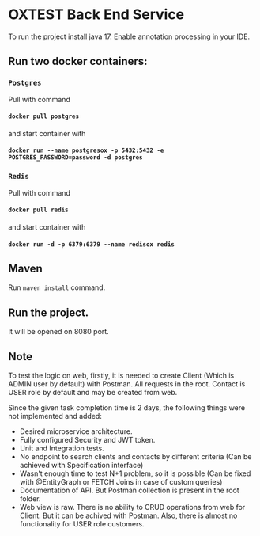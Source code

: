 # OXTEST Back End Service

To run the project install java 17.
Enable annotation processing in your IDE.

## Run two docker containers:
### `Postgres`
Pull with command
#### `docker pull postgres`
and start container with
#### `docker run --name postgresox -p 5432:5432 -e POSTGRES_PASSWORD=password -d postgres`

### `Redis`
Pull with command
#### `docker pull redis`
and start container with
#### `docker run -d -p 6379:6379 --name redisox redis`

## Maven

Run `maven install` command.

## Run the project.
It will be opened on 8080 port.

## Note

To test the logic on web, firstly, it is needed to create Client (Which is ADMIN user by default) with Postman. All requests in the root. Contact is USER role by default and may be created from web.

Since the given task completion time is 2 days, the following things were not implemented and added:
- Desired microservice architecture.
- Fully configured Security and JWT token.
- Unit and Integration tests.
- No endpoint to search clients and contacts by different criteria (Can be achieved with Specification interface)
- Wasn't enough time to test N+1 problem, so it is possible (Can be fixed with @EntityGraph or FETCH Joins in case of custom queries)
- Documentation of API. But Postman collection is present in the root folder.
- Web view is raw. There is no ability to CRUD operations from web for Client. But it can be achived with Postman. Also, there is almost no functionality for USER role customers.



